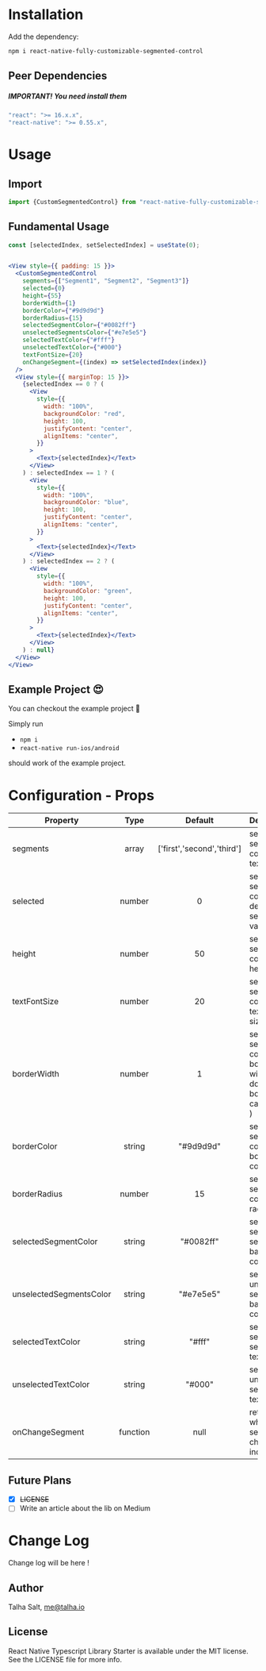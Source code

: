 # Installation

Add the dependency:

```bash
npm i react-native-fully-customizable-segmented-control
```

## Peer Dependencies

<h5><i>IMPORTANT! You need install them</i></h5>

```js
"react": ">= 16.x.x",
"react-native": ">= 0.55.x",
```

# Usage

## Import

```jsx
import {CustomSegmentedControl} from "react-native-fully-customizable-segmented-control";
```

## Fundamental Usage

```jsx
const [selectedIndex, setSelectedIndex] = useState(0);


<View style={{ padding: 15 }}>
  <CustomSegmentedControl
    segments={["Segment1", "Segment2", "Segment3"]}
    selected={0}
    height={55}
    borderWidth={1}
    borderColor={"#9d9d9d"}
    borderRadius={15}
    selectedSegmentColor={"#0082ff"}
    unselectedSegmentsColor={"#e7e5e5"}
    selectedTextColor={"#fff"}
    unselectedTextColor={"#000"}
    textFontSize={20}
    onChangeSegment={(index) => setSelectedIndex(index)}
  />
  <View style={{ marginTop: 15 }}>
    {selectedIndex == 0 ? (
      <View
        style={{
          width: "100%",
          backgroundColor: "red",
          height: 100,
          justifyContent: "center",
          alignItems: "center",
        }}
      >
        <Text>{selectedIndex}</Text>
      </View>
    ) : selectedIndex == 1 ? (
      <View
        style={{
          width: "100%",
          backgroundColor: "blue",
          height: 100,
          justifyContent: "center",
          alignItems: "center",
        }}
      >
        <Text>{selectedIndex}</Text>
      </View>
    ) : selectedIndex == 2 ? (
      <View
        style={{
          width: "100%",
          backgroundColor: "green",
          height: 100,
          justifyContent: "center",
          alignItems: "center",
        }}
      >
        <Text>{selectedIndex}</Text>
      </View>
    ) : null}
  </View>
</View>
```

## Example Project 😍

You can checkout the example project 🥰

Simply run

- `npm i`
- `react-native run-ios/android`

should work of the example project.

# Configuration - Props



| Property                   |   Type    |  Default  | Description                                                            |
| -------------- | :-------: | :-------: | ---------------------------------------------------------------------- |
| segments                   |  array    | ['first','second','third']   | set segmented control's text array                  |
| selected                   |  number   | 0 | set segmented control's default selected value                         |
| height                     |  number   | 50 | set segmented control's height                                         |
| textFontSize               |  number   | 20   | set segmented control's text font size                                     |
| borderWidth                |  number   | 1 | set segmented control's border with(if u dont wanna border u can pass 0 ) |
| borderColor                |  string   |  "#9d9d9d"  | set segmented control's border color                |
| borderRadius               |  number   |  15  | set segmented control's radius                  |
| selectedSegmentColor       |   string   |  "#0082ff"  | set selected segment's background color                  |
| unselectedSegmentsColor    |   string   |  "#e7e5e5"  | set unselected segment's background color |
| selectedTextColor          |   string   |  "#fff"  | set selected segment's text color |
| unselectedTextColor        |   string   |  "#000"  | set unselected segment's text color |
| onChangeSegment            |   function   |  null  | returns when segment change index |

## Future Plans

- [x] ~~LICENSE~~
- [ ] Write an article about the lib on Medium

# Change Log

Change log will be here !

## Author

Talha Salt, me@talha.io

## License

React Native Typescript Library Starter is available under the MIT license. See the LICENSE file for more info.
